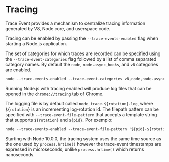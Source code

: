 # Tracing

<!--introduced_in=v7.7.0-->

Trace Event provides a mechanism to centralize tracing information generated by V8, Node core, and userspace code.

Tracing can be enabled by passing the `--trace-events-enabled` flag when starting a Node.js application.

The set of categories for which traces are recorded can be specified using the `--trace-event-categories` flag followed by a list of comma separated category names. By default the `node`, `node.async_hooks`, and `v8` categories are enabled.

```txt
node --trace-events-enabled --trace-event-categories v8,node,node.async_hooks server.js
```

Running Node.js with tracing enabled will produce log files that can be opened in the [`chrome://tracing`](https://www.chromium.org/developers/how-tos/trace-event-profiling-tool) tab of Chrome.

The logging file is by default called `node_trace.${rotation}.log`, where `${rotation}` is an incrementing log-rotation id. The filepath pattern can be specified with `--trace-event-file-pattern` that accepts a template string that supports `${rotation}` and `${pid}`. Por exemplo:

```txt
node --trace-events-enabled --trace-event-file-pattern '${pid}-${rotation}.log' server.js
```

Starting with Node 10.0.0, the tracing system uses the same time source as the one used by `process.hrtime()` however the trace-event timestamps are expressed in microseconds, unlike `process.hrtime()` which returns nanoseconds.

